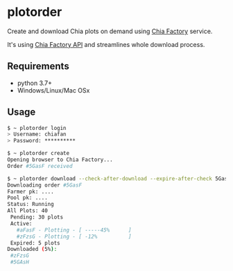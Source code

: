 # plotorder
Create and download Chia plots on demand using [Chia Factory](https://chiafactory.com) service.

It's using [Chia Factory API](https://chiafactory.com/api/) and streamlines whole download process.

## Requirements
- python 3.7+
- Windows/Linux/Mac OSx

## Usage

```sh
$ ~ plotorder login
> Username: chiafan
> Password: **********

$ ~ plotorder create
Opening browser to Chia Factory...
Order #5GasF received

$ ~ plotorder download --check-after-download --expire-after-check 5GasF
Downloading order #5GasF
Farmer pk: ....
Pool pk: ....
Status: Running
All Plots: 40 
 Pending: 30 plots 
 Active:
   #aFasF - Plotting - [ -----45%      ]
   #zFzsG - Plotting - [ -12%          ]
 Expired: 5 plots
Downloaded (5%):
 #zFzsG
 #5GAsH



